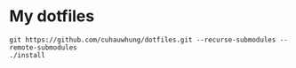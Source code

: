 # My dotfiles

```
git https://github.com/cuhauwhung/dotfiles.git --recurse-submodules --remote-submodules
./install
```
